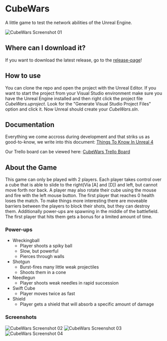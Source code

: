 # CubeWars
A little game to test the network abilities of the Unreal Engine.

![CubeWars Screenshot 01](https://raw.githubusercontent.com/e0925357/CubeWars/master/Screenshots/Screenshot_Beta0.1.0_01.png)

## Where can I download it?
If you want to download the latest release, go to the [release-page](https://github.com/e0925357/CubeWars/releases)!

## How to use
You can clone the repo and open the project with the Unreal Editor. If you want to start the project from your Visual Studio environment make sure you have the Unreal Engine installed and then right click the project file *CubeWars.uproject*. Look for the "Generate Visual Studio Project Files" option and click it. Now Unreal should create your *CubeWars.sln*.

## Documentation
Everything we come accross during development and that striks us as good-to-know, we write into this document: [Things To Know In Unreal 4](https://docs.google.com/document/d/1hdAtmGNz1iXU4afkwl60ZWZNHC873rm3fqy7Lf0NVBo/pub)

Our Trello board can be viewed here: [CubeWars Trello Board](https://trello.com/b/lxfkdOQE/cubewars)

## About the Game
This game can only be played with 2 players. Each player takes control over a cube that is able to slide to the right(Via [A] and [D]) and left, but cannot move forth nor back. A player may also rotate their cube using the mouse and fire with the left mouse button. The first player that reaches 0 health loses the match. To make things more interesting there are moveable barriers between the players to block their shots, but they can destroy them. Additionally power-ups are spawning in the middle of the battlefield. The first player that hits them gets a bonus for a limited amount of time.

### Power-ups
* Wreckingball
  * Player shoots a spiky ball
  * Slow, but powerful
  * Pierces through walls
* Shotgun
  * Burst-fires many little weak projectiles
  * Shoots them in a cone
* Needlegun
  * Player shoots weak needles in rapid succession
* Swift Cube
  * Player moves twice as fast
* Shield
  * Player gets a shield that will absorb a specific amount of damage

### Screenshots
![CubeWars Screenshot 02](https://raw.githubusercontent.com/e0925357/CubeWars/master/Screenshots/Screenshot_Beta0.1.0_02.png)
![CubeWars Screenshot 03](https://raw.githubusercontent.com/e0925357/CubeWars/master/Screenshots/Screenshot_Beta0.1.0_03.png)
![CubeWars Screenshot 04](https://raw.githubusercontent.com/e0925357/CubeWars/master/Screenshots/Screenshot_Beta0.1.0_04.png)